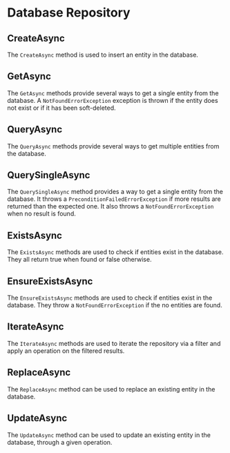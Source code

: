 # Database Repository

## CreateAsync

The `CreateAsync` method is used to insert an entity in the database.

## GetAsync

The `GetAsync` methods provide several ways to get a single entity from the database.
A ```NotFoundErrorException``` exception is thrown if the entity does not exist or if it has been soft-deleted.

## QueryAsync

The `QueryAsync` methods provide several ways to get multiple entities from the database.

## QuerySingleAsync

The `QuerySingleAsync` method provides a way to get a single entity from the database. It throws a ```PreconditionFailedErrorException``` if more results are returned than the expected one. It also throws a ```NotFoundErrorException``` when no result is found.

## ExistsAsync

The `ExistsAsync` methods are used to check if entities exist in the database. They all return true when found or false otherwise.

## EnsureExistsAsync

The `EnsureExistsAsync` methods are used to check if entities exist in the database. They throw a ```NotFoundErrorException``` if the no entities are found.

## IterateAsync

The `IterateAsync` methods are used to iterate the repository via a filter and apply an operation on the filtered results.

## ReplaceAsync

The `ReplaceAsync` method can be used to replace an existing entity in the database.

## UpdateAsync

The `UpdateAsync` method can be used to update an existing entity in the database, through a given operation.

